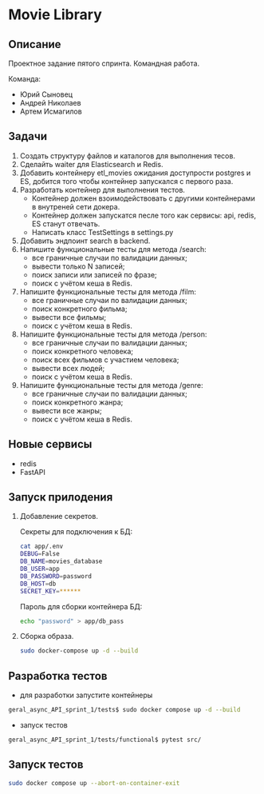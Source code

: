 # Movie Library

### 

## Описание

Проектное задание пятого спринта. Командная работа.

Команда:
 - Юрий Сыновец
 - Андрей Николаев
 - Артем Исмагилов

## Задачи
1. Создать структуру файлов и каталогов для выполнения тесов.
2. Cделайть waiter для Elasticsearch и Redis.
3. Добавить контейнеру etl_movies ожидания доступрости postgres и ES, добится того чтобы контейнер запускался с первого раза.
4. Разработать контейнер для выполнения тестов.
    - Контейнер должен взоимодействовать с другими контейнерами в внутреней сети докера.
    - Контейнер должен запускатся песле того как сервисы: api, redis, ES станут отвечать.
    - Написать класс TestSettings в settings.py
5. Добавить эндпоинт search в backend.
6. Напишите функциональные тесты для метода /search:
    - все граничные случаи по валидации данных;
    - вывести только N записей;
    - поиск записи или записей по фразе;
    - поиск с учётом кеша в Redis.
7. Напишите функциональные тесты для метода /film:
    - все граничные случаи по валидации данных;
    - поиск конкретного фильма;
    - вывести все фильмы;
    - поиск с учётом кеша в Redis.
8. Напишите функциональные тесты для метода /person:
    - все граничные случаи по валидации данных;
    - поиск конкретного человека;
    - поиск всех фильмов с участием человека;
    - вывести всех людей;
    - поиск с учётом кеша в Redis.
9. Напишите функциональные тесты для метода /genre:
    - все граничные случаи по валидации данных;
    - поиск конкретного жанра;
    - вывести все жанры;
    - поиск с учётом кеша в Redis.

## Новые сервисы
 - redis
 - FastAPI

## Запуск прилодения

1. Добавление секретов.

    Секреты для подключения к БД:
    ```bash
    cat app/.env
    DEBUG=False
    DB_NAME=movies_database
    DB_USER=app
    DB_PASSWORD=password
    DB_HOST=db
    SECRET_KEY=******
    ```
    Пароль для сборки контейнера БД:
    ```bash
    echo "password" > app/db_pass
    ```

2. Сборка образа.
    ```bash
    sudo docker-compose up -d --build
    ```

## Разработка тестов
- для разработки запустите контейнеры 
```bash
geral_async_API_sprint_1/tests$ sudo docker compose up -d --build
```
- запуск тестов
```bash
geral_async_API_sprint_1/tests/functional$ pytest src/
```

## Запуск тестов
```bash
sudo docker compose up --abort-on-container-exit
```
